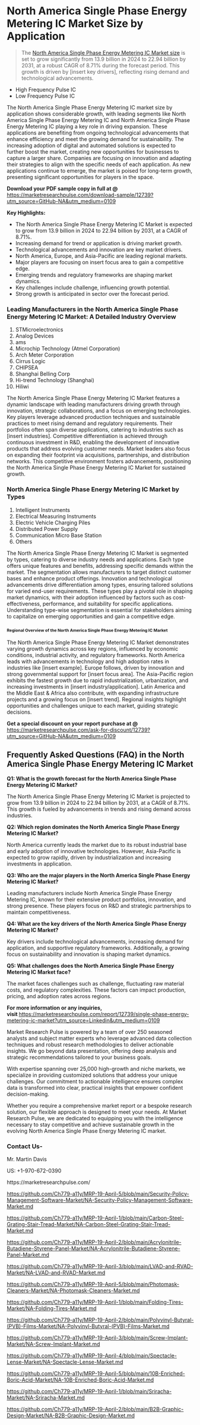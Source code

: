 <h1>North America Single Phase Energy Metering IC Market&nbsp;Size by Application</h1><blockquote><p>The <a href="https://marketresearchpulse.com/download-sample/12739?utm_source=GitHub-NA&amp;utm_medium=0109">North America Single Phase Energy Metering IC Market size</a> is set to grow significantly from 13.9 billion in 2024 to 22.94 billion by 2031, at a robust CAGR of 8.71% during the forecast period. This growth is driven by [insert key drivers], reflecting rising demand and technological advancements.</p></blockquote><ul><li>High Frequency Pulse IC<li> Low Frequency Pulse IC</li></ul><p>The North America Single Phase Energy Metering IC market size by application shows considerable growth, with leading segments like North America Single Phase Energy Metering IC and North America Single Phase Energy Metering IC playing a key role in driving expansion. These applications are benefiting from ongoing technological advancements that enhance efficiency and meet the growing demand for sustainability. The increasing adoption of digital and automated solutions is expected to further boost the market, creating new opportunities for businesses to capture a larger share. Companies are focusing on innovation and adapting their strategies to align with the specific needs of each application. As new applications continue to emerge, the market is poised for long-term growth, presenting significant opportunities for players in the space.</p><p><strong>Download your PDF sample copy in full at @ </strong><a href="https://marketresearchpulse.com/download-sample/12739?utm_source=GitHub-NA&amp;utm_medium=0109">https://marketresearchpulse.com/download-sample/12739?utm_source=GitHub-NA&amp;utm_medium=0109</a></p><p><strong>Key Highlights: </strong></p><ul><li>The North America Single Phase Energy Metering IC Market is expected to grow from 13.9 billion in 2024 to 22.94 billion by 2031, at a CAGR of 8.71%.</li><li>Increasing demand for trend or application is driving market growth.</li><li>Technological advancements and innovation are key market drivers.</li><li>North America, Europe, and Asia-Pacific are leading regional markets.</li><li>Major players are focusing on insert focus area to gain a competitive edge.</li><li>Emerging trends and regulatory frameworks are shaping market dynamics.</li><li>Key challenges include challenge, influencing growth potential.</li><li>Strong growth is anticipated in sector over the forecast period.</li></ul><h3>Leading Manufacturers in the North America Single Phase Energy Metering IC Market: A Detailed Industry Overview</h3><ol><li>STMicroelectronics</li><li>Analog Devices</li><li>ams</li><li>Microchip Technology (Atmel Corporation)</li><li>Arch Meter Corporation</li><li>Cirrus Logic</li><li>CHIPSEA</li><li>Shanghai Belling Corp</li><li>Hi-trend Technology (Shanghai)</li><li>Hiliwi</li></ol><div class="flex max-w-full flex-col flex-grow"><div class="min-h-8 text-message flex w-full flex-col items-end gap-2 whitespace-normal break-words [.text-message+&amp;]:mt-5" dir="auto" data-message-author-role="assistant" data-message-id="fd8432e4-4910-450d-b182-61b7bfb0a01f" data-message-model-slug="gpt-4o"><div class="flex w-full flex-col gap-1 empty:hidden first:pt-[3px]"><div class="markdown prose w-full break-words dark:prose-invert light"><p>The North America Single Phase Energy Metering IC Market features a dynamic landscape with leading manufacturers driving growth through innovation, strategic collaborations, and a focus on emerging technologies. Key players leverage advanced production techniques and sustainable practices to meet rising demand and regulatory requirements. Their portfolios often span diverse applications, catering to industries such as [insert industries]. Competitive differentiation is achieved through continuous investment in R&amp;D, enabling the development of innovative products that address evolving customer needs. Market leaders also focus on expanding their footprint via acquisitions, partnerships, and distribution networks. This competitive environment fosters advancements, positioning the North America Single Phase Energy Metering IC Market for sustained growth.</p></div></div></div></div><h3>North America Single Phase Energy Metering IC Market by Types</h3><ol><li>Intelligent Instruments<li> Electrical Measuring Instruments<li> Electric Vehicle Charging Piles<li> Distributed Power Supply<li> Communication Micro Base Station<li> Others</li></ol><div class="flex max-w-full flex-col flex-grow"><div class="min-h-8 text-message flex w-full flex-col items-end gap-2 whitespace-normal break-words [.text-message+&amp;]:mt-5" dir="auto" data-message-author-role="assistant" data-message-id="084470be-0bb7-4664-bddf-5156b4f41249" data-message-model-slug="gpt-4o-mini"><div class="flex w-full flex-col gap-1 empty:hidden first:pt-[3px]"><div class="markdown prose w-full break-words dark:prose-invert light"><p>The North America Single Phase Energy Metering IC Market is segmented by types, catering to diverse industry needs and applications. Each type offers unique features and benefits, addressing specific demands within the market. The segmentation allows manufacturers to target distinct customer bases and enhance product offerings. Innovation and technological advancements drive differentiation among types, ensuring tailored solutions for varied end-user requirements. These types play a pivotal role in shaping market dynamics, with their adoption influenced by factors such as cost-effectiveness, performance, and suitability for specific applications. Understanding type-wise segmentation is essential for stakeholders aiming to capitalize on emerging opportunities and gain a competitive edge.</p></div></div></div></div><h3><span style="font-size: 11px;">Regional Overview of the North America Single Phase Energy Metering IC Market</span></h3><div class="flex max-w-full flex-col flex-grow"><div class="min-h-8 text-message flex w-full flex-col items-end gap-2 whitespace-normal break-words [.text-message+&amp;]:mt-5" dir="auto" data-message-author-role="assistant" data-message-id="e9038762-ce64-4e30-91c9-9bd413514231" data-message-model-slug="gpt-4o-mini"><div class="flex w-full flex-col gap-1 empty:hidden first:pt-[3px]"><div class="markdown prose w-full break-words dark:prose-invert light"><p>The North America Single Phase Energy Metering IC Market demonstrates varying growth dynamics across key regions, influenced by economic conditions, industrial activity, and regulatory frameworks. North America leads with advancements in technology and high adoption rates in industries like [insert example]. Europe follows, driven by innovation and strong governmental support for [insert focus area]. The Asia-Pacific region exhibits the fastest growth due to rapid industrialization, urbanization, and increasing investments in [insert industry/application]. Latin America and the Middle East &amp; Africa also contribute, with expanding infrastructure projects and a growing focus on [insert trend]. Regional insights highlight opportunities and challenges unique to each market, guiding strategic decisions.</p></div></div></div></div><p><strong>Get a special discount on your report purchase at @ </strong><a href="https://marketresearchpulse.com/ask-for-discount/12739?utm_source=GitHub-NA&amp;utm_medium=0109">https://marketresearchpulse.com/ask-for-discount/12739?utm_source=GitHub-NA&amp;utm_medium=0109</a></p><h2>Frequently Asked Questions (FAQ) in the North America Single Phase Energy Metering IC Market</h2><p><strong>Q1: What is the growth forecast for the North America Single Phase Energy Metering IC Market?</strong></p><p>The North America Single Phase Energy Metering IC Market is projected to grow from 13.9 billion in 2024 to 22.94 billion by 2031, at a CAGR of 8.71%. This growth is fueled by advancements in trends and rising demand across industries.</p><p><strong>Q2: Which region dominates the North America Single Phase Energy Metering IC Market?</strong></p><p>North America currently leads the market due to its robust industrial base and early adoption of innovative technologies. However, Asia-Pacific is expected to grow rapidly, driven by industrialization and increasing investments in application.</p><p><strong>Q3: Who are the major players in the North America Single Phase Energy Metering IC Market?</strong></p><p>Leading manufacturers include North America Single Phase Energy Metering IC, known for their extensive product portfolios, innovation, and strong presence. These players focus on R&amp;D and strategic partnerships to maintain competitiveness.</p><p><strong>Q4: What are the key drivers of the North America Single Phase Energy Metering IC Market?</strong></p><p>Key drivers include technological advancements, increasing demand for application, and supportive regulatory frameworks. Additionally, a growing focus on sustainability and innovation is shaping market dynamics.</p><p><strong>Q5: What challenges does the North America Single Phase Energy Metering IC Market face?</strong></p><p>The market faces challenges such as challenge, fluctuating raw material costs, and regulatory complexities. These factors can impact production, pricing, and adoption rates across regions.</p><p><strong>For more information or any inquiries, visit&nbsp;</strong><a href="https://marketresearchpulse.com/report/12739/single-phase-energy-metering-ic-market?utm_source=Linkedin&utm_medium=0109">https://marketresearchpulse.com/report/12739/single-phase-energy-metering-ic-market?utm_source=Linkedin&utm_medium=0109</a></p><p>Market Research Pulse is powered by a team of over 250 seasoned analysts and subject matter experts who leverage advanced data collection techniques and robust research methodologies to deliver actionable insights. We go beyond data presentation, offering deep analysis and strategic recommendations tailored to your business goals.</p><p>With expertise spanning over 25,000 high-growth and niche markets, we specialize in providing customized solutions that address your unique challenges. Our commitment to actionable intelligence ensures complex data is transformed into clear, practical insights that empower confident decision-making.</p><p>Whether you require a comprehensive market report or a bespoke research solution, our flexible approach is designed to meet your needs. At Market Research Pulse, we are dedicated to equipping you with the intelligence necessary to stay competitive and achieve sustainable growth in the evolving North America Single Phase Energy Metering IC market.</p><h3><strong>Contact Us-</strong></h3><p>Mr. Martin Davis</p><p>US: +1-970-672-0390</p><p>https://marketresearchpulse.com/</p><p><a href="https://github.com/Ch779-a11y/MRP-19-April-5/blob/main/Security-Policy-Management-Software-Market/NA-Security-Policy-Management-Software-Market.md">https://github.com/Ch779-a11y/MRP-19-April-5/blob/main/Security-Policy-Management-Software-Market/NA-Security-Policy-Management-Software-Market.md</a></p><p><a href="https://github.com/Ch779-a11y/MRP-19-April-1/blob/main/Carbon-Steel-Grating-Stair-Tread-Market/NA-Carbon-Steel-Grating-Stair-Tread-Market.md">https://github.com/Ch779-a11y/MRP-19-April-1/blob/main/Carbon-Steel-Grating-Stair-Tread-Market/NA-Carbon-Steel-Grating-Stair-Tread-Market.md</a></p><p><a href="https://github.com/Ch779-a11y/MRP-19-April-2/blob/main/Acrylonitrile-Butadiene-Styrene-Panel-Market/NA-Acrylonitrile-Butadiene-Styrene-Panel-Market.md">https://github.com/Ch779-a11y/MRP-19-April-2/blob/main/Acrylonitrile-Butadiene-Styrene-Panel-Market/NA-Acrylonitrile-Butadiene-Styrene-Panel-Market.md</a></p><p><a href="https://github.com/Ch779-a11y/MRP-19-April-3/blob/main/LVAD-and-RVAD-Market/NA-LVAD-and-RVAD-Market.md">https://github.com/Ch779-a11y/MRP-19-April-3/blob/main/LVAD-and-RVAD-Market/NA-LVAD-and-RVAD-Market.md</a></p><p><a href="https://github.com/Ch779-a11y/MRP-19-April-5/blob/main/Photomask-Cleaners-Market/NA-Photomask-Cleaners-Market.md">https://github.com/Ch779-a11y/MRP-19-April-5/blob/main/Photomask-Cleaners-Market/NA-Photomask-Cleaners-Market.md</a></p><p><a href="https://github.com/Ch779-a11y/MRP-19-April-1/blob/main/Folding-Tires-Market/NA-Folding-Tires-Market.md">https://github.com/Ch779-a11y/MRP-19-April-1/blob/main/Folding-Tires-Market/NA-Folding-Tires-Market.md</a></p><p><a href="https://github.com/Ch779-a11y/MRP-19-April-2/blob/main/Polyvinyl-Butyral-(PVB)-Films-Market/NA-Polyvinyl-Butyral-(PVB)-Films-Market.md">https://github.com/Ch779-a11y/MRP-19-April-2/blob/main/Polyvinyl-Butyral-(PVB)-Films-Market/NA-Polyvinyl-Butyral-(PVB)-Films-Market.md</a></p><p><a href="https://github.com/Ch779-a11y/MRP-19-April-3/blob/main/Screw-Implant-Market/NA-Screw-Implant-Market.md">https://github.com/Ch779-a11y/MRP-19-April-3/blob/main/Screw-Implant-Market/NA-Screw-Implant-Market.md</a></p><p><a href="https://github.com/Ch779-a11y/MRP-19-April-4/blob/main/Spectacle-Lense-Market/NA-Spectacle-Lense-Market.md">https://github.com/Ch779-a11y/MRP-19-April-4/blob/main/Spectacle-Lense-Market/NA-Spectacle-Lense-Market.md</a></p><p><a href="https://github.com/Ch779-a11y/MRP-19-April-5/blob/main/10B-Enriched-Boric-Acid-Market/NA-10B-Enriched-Boric-Acid-Market.md">https://github.com/Ch779-a11y/MRP-19-April-5/blob/main/10B-Enriched-Boric-Acid-Market/NA-10B-Enriched-Boric-Acid-Market.md</a></p><p><a href="https://github.com/Ch779-a11y/MRP-19-April-1/blob/main/Sriracha-Market/NA-Sriracha-Market.md">https://github.com/Ch779-a11y/MRP-19-April-1/blob/main/Sriracha-Market/NA-Sriracha-Market.md</a></p><p><a href="https://github.com/Ch779-a11y/MRP-19-April-2/blob/main/B2B-Graphic-Design-Market/NA-B2B-Graphic-Design-Market.md">https://github.com/Ch779-a11y/MRP-19-April-2/blob/main/B2B-Graphic-Design-Market/NA-B2B-Graphic-Design-Market.md</a></p>
